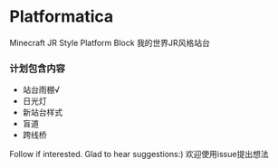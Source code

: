 # Platformatica
Minecraft JR Style Platform Block  我的世界JR风格站台  

### 计划包含内容
* 站台雨棚√
* 日光灯
* 新站台样式
* 盲道
* 跨线桥  

Follow if interested. Glad to hear suggestions:)  欢迎使用issue提出想法    
